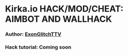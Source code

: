 # Kirka.io HACK/MOD/CHEAT: AIMBOT AND WALLHACK
### Author: [ExonGlitchTTV](https://greasyfork.org/users/889423)
### Hack tutorial: Coming soon

